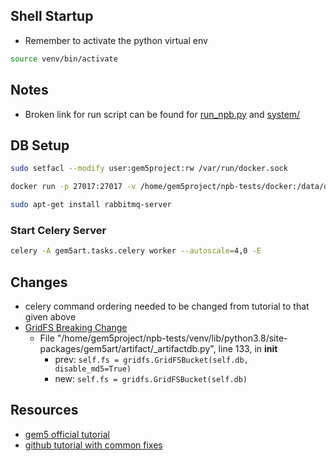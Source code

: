 ## Shell Startup

- Remember to activate the python virtual env

```bash
source venv/bin/activate
```

## Notes

- Broken link for run script can be found for [run_npb.py](https://github.com/darchr/gem5art-experiments/blob/master/gem5-configs/configs-npb-tests/run_npb.py) and [system/](https://github.com/darchr/gem5art-experiments/tree/master/gem5-configs/configs-npb-tests/system)

## DB Setup

```bash
sudo setfacl --modify user:gem5project:rw /var/run/docker.sock

docker run -p 27017:27017 -v /home/gem5project/npb-tests/docker:/data/db --name mongo-npb -d mongo

sudo apt-get install rabbitmq-server
```

### Start Celery Server

```bash
celery -A gem5art.tasks.celery worker --autoscale=4,0 -E
```

## Changes

- celery command ordering needed to be changed from tutorial to that given above
- [GridFS Breaking Change](https://pymongo.readthedocs.io/en/stable/migrate-to-pymongo4.html#disable-md5-parameter-is-removed)
  - File "/home/gem5project/npb-tests/venv/lib/python3.8/site-packages/gem5art/artifact/\_artifactdb.py", line 133, in **init**
    - prev: `self.fs = gridfs.GridFSBucket(self.db, disable_md5=True)`
    - new: `self.fs = gridfs.GridFSBucket(self.db)`

## Resources

- [gem5 official tutorial](https://www.gem5.org/documentation/gem5art/tutorials/npb-tutorial)
- [github tutorial with common fixes](https://github.com/gem5/gem5-resources/blob/stable/src/x86-ubuntu/README.md)
